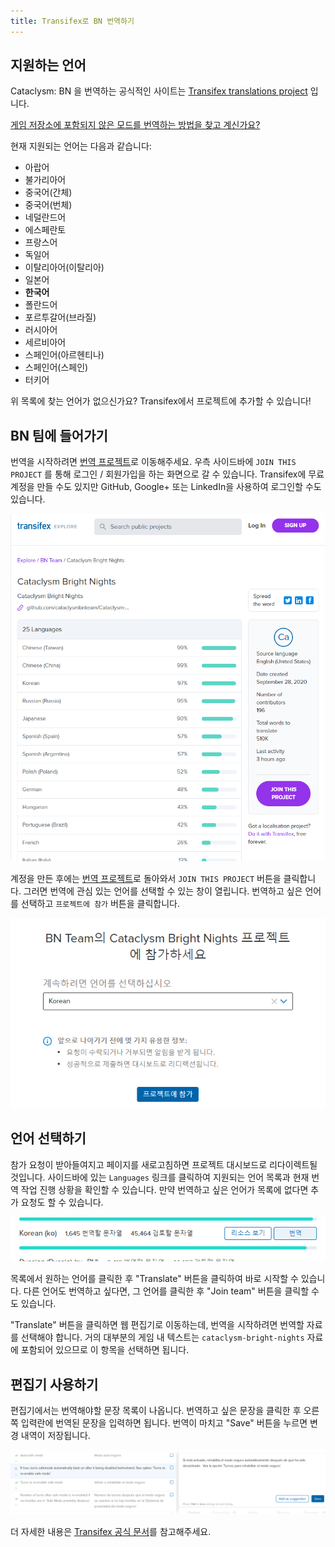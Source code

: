 ```yaml
---
title: Transifex로 BN 번역하기
---
```


## 지원하는 언어

Cataclysm: BN 을 번역하는 공식적인 사이트는 [Transifex translations project][project] 입니다.

[게임 저장소에 포함되지 않은 모드를 번역하는 방법을 찾고 계신가요?](../guides/mods.md)

현재 지원되는 언어는 다음과 같습니다:

- 아랍어
- 불가리아어
- 중국어(간체)
- 중국어(번체)
- 네덜란드어
- 에스페란토
- 프랑스어
- 독일어
- 이탈리아어(이탈리아)
- 일본어
- **한국어**
- 폴란드어
- 포르투갈어(브라질)
- 러시아어
- 세르비아어
- 스페인어(아르헨티나)
- 스페인어(스페인)
- 터키어

위 목록에 찾는 언어가 없으신가요? Transifex에서 프로젝트에 추가할 수 있습니다!

## BN 팀에 들어가기

번역을 시작하려면 [번역 프로젝트][project]로 이동해주세요. 우측 사이드바에 `JOIN THIS PROJECT` 를
통해 로그인 / 회원가입을 하는 화면으로 갈 수 있습니다. Transifex에 무료 계정을 만들 수도 있지만
GitHub, Google+ 또는 LinkedIn을 사용하여 로그인할 수도 있습니다.

![번역 시작하기](./img/start.png)

계정을 만든 후에는 [번역 프로젝트][project]로 돌아와서 `JOIN THIS PROJECT` 버튼을 클릭합니다. 그러면
번역에 관심 있는 언어를 선택할 수 있는 창이 열립니다. 번역하고 싶은 언어를 선택하고
`프로젝트에 참가` 버튼을 클릭합니다.

![프로젝트 참가하기](./img/join.png)

## 언어 선택하기

참가 요청이 받아들여지고 페이지를 새로고침하면 프로젝트 대시보드로 리다이렉트될 것입니다. 사이드바에
있는 `Languages` 링크를 클릭하여 지원되는 언어 목록과 현재 번역 작업 진행 상황을 확인할 수 있습니다.
만약 번역하고 싶은 언어가 목록에 없다면 추가 요청도 할 수 있습니다.

![자료 선택하기](./img/resource.png)

목록에서 원하는 언어를 클릭한 후 "Translate" 버튼을 클릭하여 바로 시작할 수 있습니다. 다른 언어도
번역하고 싶다면, 그 언어를 클릭한 후 "Join team" 버튼을 클릭할 수도 있습니다.

"Translate" 버튼을 클릭하면 웹 편집기로 이동하는데, 번역을 시작하려면 번역할 자료를 선택해야 합니다.
거의 대부분의 게임 내 텍스트는 `cataclysm-bright-nights` 자료에 포함되어 있으므로 이 항목을 선택하면
됩니다.

## 편집기 사용하기

편집기에서는 번역해야할 문장 목록이 나옵니다. 번역하고 싶은 문장을 클릭한 후 오른쪽 입력란에 번역된
문장을 입력하면 됩니다. 번역이 마치고 "Save" 버튼을 누르면 변경 내역이 저장됩니다.

![웹 편집기](./img/editor.png)

더 자세한 내용은 [Transifex 공식 문서][docs]를 참고해주세요.

[project]: https://explore.transifex.com/bn-team/cataclysm-bright-nights/
[docs]: https://docs.transifex.com/
